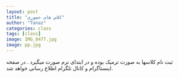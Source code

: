 ```yaml
---
layout: post
title: "کلاس های حضوری"
author: "Tanaz"
categories: class
tags: [class]
image: IMG_8477.jpg
image: pp.jpg
---
```

ثبت نام کلاسها به صورت ترمیک بوده و در ابتدای ترم صورت میگیرد . در صفحه اینستاگرام و کانال تلگرام اطلاع رسانی خواهد شد.
